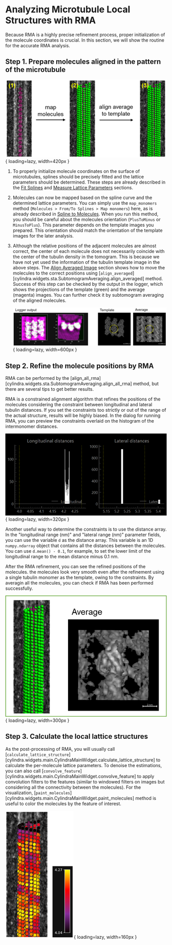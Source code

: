 # Analyzing Microtubule Local Structures with RMA

Because RMA is a highly precise refinement process, proper initialization of the
molecule coordinates is crucial. In this section, we will show the routine for the
accurate RMA analysis.

## Step 1. Prepare molecules aligned in the pattern of the microtubule

![](../images/case-study-rma-00-init-molecules.png){ loading=lazy, width=420px }

1. To properly initialize molecule coordinates on the surface of microtubules, splines
   should be precisely fitted and the lattice parameters should be determined. These
   steps are already described in the [Fit Splines](../fit_splines.md) and
   [Measure Lattice Parameters](../lattice_params.md) sections.

2. Molecules can now be mapped based on the spline curve and the determined lattice
   parameters. You can simply use the `map_monomers` method (`Molecules > From/To Splines > Map monomers`) here, as is already described in [Spline to Molecules](../molecules/spline_to_molecules.md). When you run this method, you should be careful about the
   molecules orientation (`PlusToMinus` or `MinusToPlus`). This parameter depends on the
   template images you prepared. This orientation should match the orientation of the
   template images for the later analysis.

3. Although the relative positions of the adjacent molecules are almost correct, the
   center of each molecule does not necessarily coincide with the center of the tubulin
   density in the tomogram. This is because we have not yet used the information of the
   tubulin template image in the above steps. The [Align Averaged Image](../alignment/conventional.md#align-averaged-image) section shows how to move the molecules to the
   correct positions using [`align_averaged`][cylindra.widgets.sta.SubtomogramAveraging.align_averaged] method. Success of this step can be checked by the output in the
   logger, which shows the projections of the template (green) and the average (magenta)
   images. You can further check it by subtomogram averaging of the aligned molecules.

    ![](../images/case-study-rma-01-align-averaged.png){ loading=lazy, width=600px }

## Step 2. Refine the molecule positions by RMA

RMA can be performed by the [align_all_rma][cylindra.widgets.sta.SubtomogramAveraging.align_all_rma] method, but there are several tips to get better results.

RMA is a constrained alignment algorithm that refines the positions of the molecules
considering the constraint between longitudinal and lateral tubulin distances. If you
set the constraints too strictly or out of the range of the actual structure, results
will be highly biased. In the dialog for running RMA, you can preview the constraints
overlaid on the histogram of the intermonomer distances.

![](../images/case-study-rma-02-rma-preview.png){ loading=lazy, width=320px }

Another useful way to determine the constraints is to use the distance array. In the
"longitudinal range (nm)" and "lateral range (nm)" parameter fields, you can use the
variable `d` as the distance array. This variable is an 1D `numpy.ndarray` object that
contains all the distances between the molecules. You can use `d.mean() - 0.1`, for
example, to set the lower limit of the longitudinal range to the mean distance minus
0.1 nm.

After the RMA refinement, you can see the refined positions of the molecules. the
molecules look very smooth even after the refinement using a single tubulin monomer as
the template, owing to the constraints. By averagin all the molecules, you can check if
RMA has been performed successfully.

![](../images/case-study-rma-03-rma-result.png){ loading=lazy, width=300px }

## Step 3. Calculate the local lattice structures

As the post-processing of RMA, you will usually call [`calculate_lattice_structure`][cylindra.widgets.main.CylindraMainWidget.calculate_lattice_structure] to calculate the
per-molecule lattice parameters. To denoise the estimations, you can also call
[`convolve_feature`][cylindra.widgets.main.CylindraMainWidget.convolve_feature]
to apply convolution filters to the features (similar to windowed filters on images but
considering all the connectivity between the molecules). For the visualization,
[`paint_molecules`][cylindra.widgets.main.CylindraMainWidget.paint_molecules] method is
useful to color the molecules by the feature of interest.

![](../images/case-study-rma-04-paint.png){ loading=lazy, width=160px }
